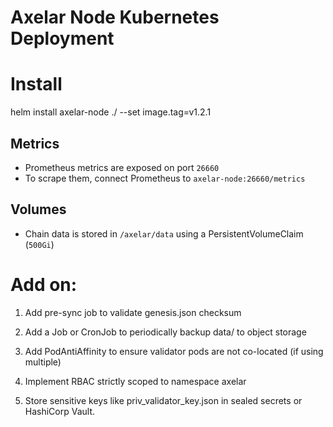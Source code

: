 # Axelar Node Kubernetes Deployment

# Install

helm install axelar-node ./ --set image.tag=v1.2.1

## Metrics

- Prometheus metrics are exposed on port `26660`
- To scrape them, connect Prometheus to `axelar-node:26660/metrics`

## Volumes

- Chain data is stored in `/axelar/data` using a PersistentVolumeClaim (`500Gi`)

# Add on:

1. Add pre-sync job to validate genesis.json checksum

2. Add a Job or CronJob to periodically backup data/ to object storage

3. Add PodAntiAffinity to ensure validator pods are not co-located (if using multiple)

4. Implement RBAC strictly scoped to namespace axelar

5. Store sensitive keys like priv_validator_key.json in sealed secrets or HashiCorp Vault.